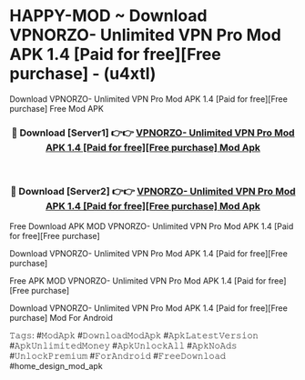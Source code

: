 # HAPPY-MOD ~ Download VPNORZO- Unlimited VPN Pro Mod APK 1.4 [Paid for free][Free purchase] - (u4xtl)
Download VPNORZO- Unlimited VPN Pro Mod APK 1.4 [Paid for free][Free purchase] Free Mod APK

<div align="center">
<h3>🔴 Download [Server1] 👉👉 <a href="https://apk-comot.site?title=VPNORZO-_Unlimited_VPN_Pro_Mod_APK_1.4_[Paid_for_free][Free_purchase]">VPNORZO- Unlimited VPN Pro Mod APK 1.4 [Paid for free][Free purchase] Mod Apk</a></h3><br>

<h3>🔴 Download [Server2] 👉👉 <a href="https://apk-comot.site?title=VPNORZO-_Unlimited_VPN_Pro_Mod_APK_1.4_[Paid_for_free][Free_purchase]">VPNORZO- Unlimited VPN Pro Mod APK 1.4 [Paid for free][Free purchase] Mod Apk</a></h3>
</div>


Free Download APK MOD VPNORZO- Unlimited VPN Pro Mod APK 1.4 [Paid for free][Free purchase]

Download VPNORZO- Unlimited VPN Pro Mod APK 1.4 [Paid for free][Free purchase] 

Free APK MOD VPNORZO- Unlimited VPN Pro Mod APK 1.4 [Paid for free][Free purchase] 

Download VPNORZO- Unlimited VPN Pro Mod APK 1.4 [Paid for free][Free purchase] Mod For Android

𝚃𝚊𝚐𝚜: #𝙼𝚘𝚍𝙰𝚙𝚔 #𝙳𝚘𝚠𝚗𝚕𝚘𝚊𝚍𝙼𝚘𝚍𝙰𝚙𝚔 #𝙰𝚙𝚔𝙻𝚊𝚝𝚎𝚜𝚝𝚅𝚎𝚛𝚜𝚒𝚘𝚗 #𝙰𝚙𝚔𝚄𝚗𝚕𝚒𝚖𝚒𝚝𝚎𝚍𝙼𝚘𝚗𝚎𝚢 #𝙰𝚙𝚔𝚄𝚗𝚕𝚘𝚌𝚔𝙰𝚕𝚕 #𝙰𝚙𝚔𝙽𝚘𝙰𝚍𝚜 #𝚄𝚗𝚕𝚘𝚌𝚔𝙿𝚛𝚎𝚖𝚒𝚞𝚖 #𝙵𝚘𝚛𝙰𝚗𝚍𝚛𝚘𝚒𝚍 #𝙵𝚛𝚎𝚎𝙳𝚘𝚠𝚗𝚕𝚘𝚊𝚍 #home_design_mod_apk